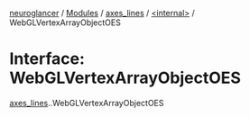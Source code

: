 [neuroglancer](../README.md) / [Modules](../modules.md) / [axes\_lines](../modules/axes_lines.md) / [<internal\>](../modules/axes_lines._internal_.md) / WebGLVertexArrayObjectOES

# Interface: WebGLVertexArrayObjectOES

[axes_lines](../modules/axes_lines.md).[<internal>](../modules/axes_lines._internal_.md).WebGLVertexArrayObjectOES
